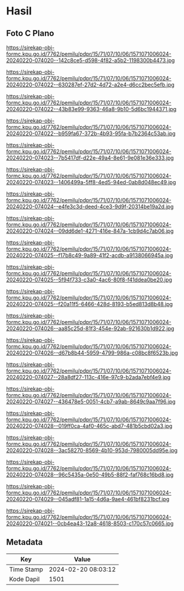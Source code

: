 # Hasil

## Foto C Plano

https://sirekap-obj-formc.kpu.go.id/7762/pemilu/pdpr/15/71/07/10/06/1571071006024-20240220-074020--142c8ce5-d598-4f82-a5b2-1198300b4473.jpg

https://sirekap-obj-formc.kpu.go.id/7762/pemilu/pdpr/15/71/07/10/06/1571071006024-20240220-074022--630287ef-27d2-4d72-a2e4-d6cc2bec5efb.jpg

https://sirekap-obj-formc.kpu.go.id/7762/pemilu/pdpr/15/71/07/10/06/1571071006024-20240220-074022--43b83e99-9363-46a8-9b10-5d6bc1944371.jpg

https://sirekap-obj-formc.kpu.go.id/7762/pemilu/pdpr/15/71/07/10/06/1571071006024-20240220-074022--b959fa67-372b-4b93-95fa-b7b2364c53ab.jpg

https://sirekap-obj-formc.kpu.go.id/7762/pemilu/pdpr/15/71/07/10/06/1571071006024-20240220-074023--7b5417df-d22e-49a4-8e61-9e081e36e333.jpg

https://sirekap-obj-formc.kpu.go.id/7762/pemilu/pdpr/15/71/07/10/06/1571071006024-20240220-074023--1406499a-5ff8-4ed5-94ed-0ab8d048ec49.jpg

https://sirekap-obj-formc.kpu.go.id/7762/pemilu/pdpr/15/71/07/10/06/1571071006024-20240220-074024--e4fe3c3d-deed-4ce3-9d9f-20314be19a2d.jpg

https://sirekap-obj-formc.kpu.go.id/7762/pemilu/pdpr/15/71/07/10/06/1571071006024-20240220-074024--09dd6de1-4271-416e-847a-1cb9d4c7ab06.jpg

https://sirekap-obj-formc.kpu.go.id/7762/pemilu/pdpr/15/71/07/10/06/1571071006024-20240220-074025--f17b8c49-9a89-41f2-acdb-a9138066945a.jpg

https://sirekap-obj-formc.kpu.go.id/7762/pemilu/pdpr/15/71/07/10/06/1571071006024-20240220-074025--5f94f733-c3a0-4ac6-80f8-f41ddea0be20.jpg

https://sirekap-obj-formc.kpu.go.id/7762/pemilu/pdpr/15/71/07/10/06/1571071006024-20240220-074025--f20a11f5-6466-428d-8193-b5ed813d8b48.jpg

https://sirekap-obj-formc.kpu.go.id/7762/pemilu/pdpr/15/71/07/10/06/1571071006024-20240220-074026--aa85c25d-81f3-454e-92ab-921630b1d922.jpg

https://sirekap-obj-formc.kpu.go.id/7762/pemilu/pdpr/15/71/07/10/06/1571071006024-20240220-074026--d67b8b44-5959-4799-986a-c08bc8f6523b.jpg

https://sirekap-obj-formc.kpu.go.id/7762/pemilu/pdpr/15/71/07/10/06/1571071006024-20240220-074027--28a8df27-113c-416e-97c9-b2ada7ebf4e9.jpg

https://sirekap-obj-formc.kpu.go.id/7762/pemilu/pdpr/15/71/07/10/06/1571071006024-20240220-074027--436478e5-0051-4cb7-a9ab-8649c9aa7f96.jpg

https://sirekap-obj-formc.kpu.go.id/7762/pemilu/pdpr/15/71/07/10/06/1571071006024-20240220-074028--019ff0ca-4af0-465c-abd7-481b5cbd02a3.jpg

https://sirekap-obj-formc.kpu.go.id/7762/pemilu/pdpr/15/71/07/10/06/1571071006024-20240220-074028--3ac58270-8569-4b10-953d-7980005dd95e.jpg

https://sirekap-obj-formc.kpu.go.id/7762/pemilu/pdpr/15/71/07/10/06/1571071006024-20240220-074028--96c5435a-0e50-49b5-88f2-faf768c16bd8.jpg

https://sirekap-obj-formc.kpu.go.id/7762/pemilu/pdpr/15/71/07/10/06/1571071006024-20240220-074029--045adf81-1a15-4d6a-9ae4-461bf8231bcf.jpg

https://sirekap-obj-formc.kpu.go.id/7762/pemilu/pdpr/15/71/07/10/06/1571071006024-20240220-074021--0cb4ea43-12a8-4618-8503-c170c57c0665.jpg


## Metadata

| Key        | Value               |
| ---------- | ------------------- |
| Time Stamp | 2024-02-20 08:03:12 |
| Kode Dapil | 1501                |



